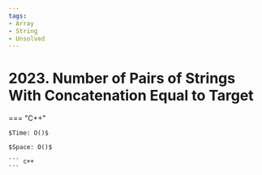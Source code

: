 ```yaml
---
tags:
- Array
- String
- Unsolved
---
```



# 2023. Number of Pairs of Strings With Concatenation Equal to Target

=== "C++"

    $Time: O()$

    $Space: O()$

    ``` c++
    ```